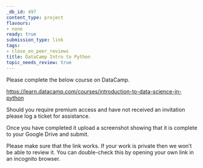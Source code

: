 ```yaml
---
_db_id: 497
content_type: project
flavours:
- none
ready: true
submission_type: link
tags:
- close_on_peer_reviews
title: DataCamp Intro to Python
topic_needs_review: true
---
```


Please complete the below course on DataCamp. 

https://learn.datacamp.com/courses/introduction-to-data-science-in-python

Should you require premium access and have not received an invitation please log a ticket for assistance.

Once you have completed it upload a screenshot showing that it is complete to your Google Drive and submit.

Please make sure that the link works. If your work is private then we won’t be able to review it. You can double-check this by opening your own link in an incognito browser.